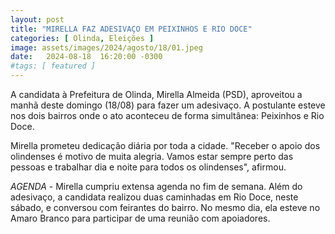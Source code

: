 ```yaml
---
layout: post
title: "MIRELLA FAZ ADESIVAÇO EM PEIXINHOS E RIO DOCE"
categories: [ Olinda, Eleições ]
image: assets/images/2024/agosto/18/01.jpeg
date:   2024-08-18  16:20:00 -0300
#tags: [ featured ]
---
```

A candidata à Prefeitura de Olinda, Mirella Almeida (PSD), aproveitou a manhã deste domingo (18/08) para fazer um adesivaço. A postulante esteve nos dois bairros onde o ato aconteceu de forma simultânea: Peixinhos e Rio Doce. 

Mirella prometeu dedicação diária por toda a cidade. "Receber o apoio dos olindenses é motivo de muita alegria. Vamos estar sempre perto das pessoas e trabalhar dia e noite para todos os olindenses", afirmou. 

*AGENDA* - Mirella cumpriu extensa agenda no fim de semana. Além do adesivaço, a candidata realizou duas caminhadas em Rio Doce, neste sábado, e conversou com feirantes do bairro. No mesmo dia, ela esteve no Amaro Branco para participar de uma reunião com apoiadores.
